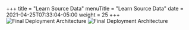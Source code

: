 +++
title = "Learn Source Data"
menuTitle = "Learn Source Data"
date = 2021-04-25T07:33:04-05:00
weight = 25
+++
![Final Deployment Architecture](/images/migration31.jpg)
![Final Deployment Architecture](/images/migration32.jpg)
